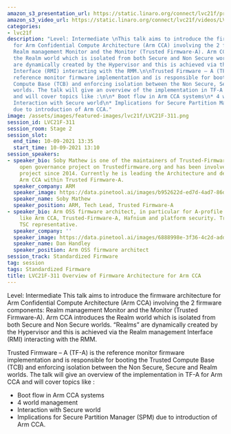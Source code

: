 ```yaml
---
amazon_s3_presentation_url: https://static.linaro.org/connect/lvc21f/presentations/LVC21F-311.pdf
amazon_s3_video_url: https://static.linaro.org/connect/lvc21f/videos/LVC21F-311.mp4
categories:
- lvc21f
description: "Level: Intermediate \nThis talk aims to introduce the firmware architecture
  for Arm Confidential Compute Architecture (Arm CCA) involving the 2 firmware components:
  Realm management Monitor and the Monitor (Trusted Firmware-A). Arm CCA introduces
  the Realm world which is isolated from both Secure and Non Secure worlds. “Realms”
  are dynamically created by the Hypervisor and this is achieved via the Realm management
  Interface (RMI) interacting with the RMM.\n\nTrusted Firmware – A (TF-A) is the
  reference monitor firmware implementation and is responsible for booting the Trusted
  Compute Base (TCB) and enforcing isolation between the Non Secure, Secure and Realm
  worlds. The talk will give an overview of the implementation in TF-A for Arm CCA
  and will cover topics like :\n\n* Boot flow in Arm CCA systems\n* 4 world management\n*
  Interaction with Secure world\n* Implications for Secure Partition Manager (SPM)
  due to introduction of Arm CCA."
image: /assets/images/featured-images/lvc21f/LVC21F-311.png
session_id: LVC21F-311
session_room: Stage 2
session_slot:
  end_time: 10-09-2021 13:35
  start_time: 10-09-2021 13:10
session_speakers:
- speaker_bio: Soby Mathew is one of the maintainers of Trusted-Firmware-A (TF-A)
    open governance project on Trustedfirmware.org and has been involved with the
    project since 2014. Currently he is leading the Architecture and development for
    Arm CCA within Trusted Firmware-A.
  speaker_company: ARM
  speaker_image: https://data.pinetool.ai/images/b952622d-ed7d-4ad7-86da-04c277bc21a5.jpeg
  speaker_name: Soby Mathew
  speaker_position: ARM, Tech Lead, Trusted Firmware-A
- speaker_bio: Arm OSS firmware architect, in particular for A-profile security technologies
    like Arm CCA, Trusted-Firmware-A, Hafnium and platform security. TrustedFirmware.org
    TSC representative.
  speaker_company: ''
  speaker_image: https://data.pinetool.ai/images/6888998e-3f36-4c2d-add7-5bc142510121.png
  speaker_name: Dan Handley
  speaker_position: Arm OSS firmware architect
session_track: Standardized Firmware
tag: session
tags: Standardized Firmware
title: LVC21F-311 Overview of Firmware Architecture for Arm CCA
---
```


Level: Intermediate 
This talk aims to introduce the firmware architecture for Arm Confidential Compute Architecture (Arm CCA) involving the 2 firmware components: Realm management Monitor and the Monitor (Trusted Firmware-A). Arm CCA introduces the Realm world which is isolated from both Secure and Non Secure worlds. “Realms” are dynamically created by the Hypervisor and this is achieved via the Realm management Interface (RMI) interacting with the RMM.

Trusted Firmware – A (TF-A) is the reference monitor firmware implementation and is responsible for booting the Trusted Compute Base (TCB) and enforcing isolation between the Non Secure, Secure and Realm worlds. The talk will give an overview of the implementation in TF-A for Arm CCA and will cover topics like :

* Boot flow in Arm CCA systems
* 4 world management
* Interaction with Secure world
* Implications for Secure Partition Manager (SPM) due to introduction of Arm CCA.